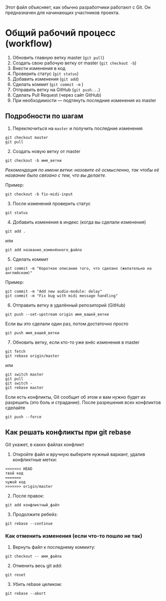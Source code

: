Этот файл объясняет, как обычно разработчики работают с Git. Он предназначен для начинающих участников проекта.

# Общий рабочий процесс (workflow)
1. Обновить главную ветку master (`git pull`)
2. Создать свою рабочую ветку от master (`git checkout -b`)
3. Внести изменения в код
4. Проверить статус (`git status`)
5. Добавить изменения (`git add`)
6. Сделать коммит (`git commit -m` )
7. Отправить ветку на GitHub (`git push...`)
8. Сделать Pull Request (через сайт GitHub)
9. При необходимости — подтянуть последние изменения из master


## Подробности по шагам

1. Переключиться на `master` и получить последние изменения

  ```
  git checkout master
  git pull
  ```
2. Создать новую ветку от master
  ```
  git checkout -b имя_ветки
  ```

  _Рекомендация по имени ветки: назовите её осмысленно, так чтобы её название было связано с тем, что вы делаете._ 

  Пример:
  ```
  git checkout -b fix-midi-input
  ```
3. После изменений проверить статус
  ```
  git status
  ```
4. Добавить изменения в индекс (когда вы сделали изменения)
  ```
  git add .
  ```
  или
  ```
  git add название_изменённого_файла
  ```

5. Сделать коммит
  ```
  git commit -m "Короткое описание того, что сделано (желательно на английском)"
  ```

Пример:
  ```
  git commit -m "Add new audio-module: delay"
  git commit -m "Fix bug with midi message handling"
  ```

6. Отправить ветку в удалённый репозиторий (GitHub)
  ```
  git push --set-upstream origin имя_вашей_ветки
  ```
  Если вы это сделали один раз, потом достаточно просто 
  ```
  git push имя_вашей_ветки
  ```

7. Обновить ветку, если кто-то уже внёс изменения в master
  ```
  git fetch
  git rebase origin/master
  ```
  или 

  ```
  git switch master
  git pull
  git switch -
  git rebase master
  ```

Если есть конфликты, Git сообщит об этом и вам нужно будет их разрешить (это боль и страдание).
После разрешения всех конфликтов сделайте 
  ```
  git push --force
  ```

## Как решать конфликты при git rebase

Git укажет, в каких файлах конфликт
1. Откройте файл и вручную выберите нужный вариант, удалив конфликтные метки:
  ```
  <<<<<<< HEAD
  твой код
  =======
  чужой код
  >>>>>>> origin/master
  ```

2. После правок:
  ```
  git add конфликтный_файл
  ```
3. Продолжите ребейз:
  ```
  git rebase --continue
  ```

### Как отменить изменения (если что-то пошло не так)

1. Вернуть файл к последнему коммиту:
  ```
  git checkout -- имя_файла
  ```
2. Отменить весь git add:
  ```
  git reset
  ```
3. Убить rebase целиком:
  ```
  git rebase --abort
  ```
